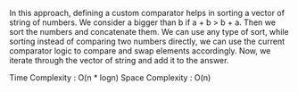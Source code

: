 In this approach, defining a custom comparator helps in sorting a vector of string of numbers. We consider a bigger than b if a + b > b + a. Then we sort the numbers and concatenate them. We can use any type of sort, while sorting instead of comparing two numbers directly, we can use the current comparator logic to compare and swap elements accordingly. Now, we iterate through the vector of string and add it to the answer. 

Time Complexity : O(n * logn)
Space Complexity : O(n)